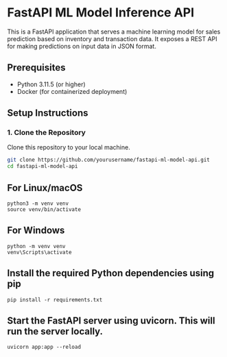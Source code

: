 # FastAPI ML Model Inference API

This is a FastAPI application that serves a machine learning model for sales prediction based on inventory and transaction data. It exposes a REST API for making predictions on input data in JSON format.

## Prerequisites

- Python 3.11.5 (or higher)
- Docker (for containerized deployment)

## Setup Instructions

### 1. Clone the Repository

Clone this repository to your local machine.

```bash
git clone https://github.com/yourusername/fastapi-ml-model-api.git
cd fastapi-ml-model-api
```

## For Linux/macOS
```
python3 -m venv venv
source venv/bin/activate
```

## For Windows
```
python -m venv venv
venv\Scripts\activate
```

## Install the required Python dependencies using pip
```
pip install -r requirements.txt
```

## Start the FastAPI server using uvicorn. This will run the server locally.
```
uvicorn app:app --reload
```

